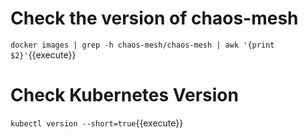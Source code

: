 # Check the version of chaos-mesh 

`docker images | grep -h chaos-mesh/chaos-mesh | awk '{print $2}'`{{execute}}

# Check Kubernetes Version
 
 `kubectl version --short=true`{{execute}}